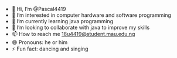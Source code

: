 - 👋 Hi, I’m @Pascal4419
- 👀 I’m interested in computer hardware and software programming
- 🌱 I’m currently learning java programming
- 💞️ I’m looking to collaborate with java to improve my skills
- 📫 How to reach me 18u4419@student.mau.edu.ng
- 😄 Pronouns: he or him
- ⚡ Fun fact: dancing and singing 

<!---
Pascal4419/Pascal4419 is a ✨ special ✨ repository because its `README.md` (this file) appears on your GitHub profile.
You can click the Preview link to take a look at your changes.
--->
